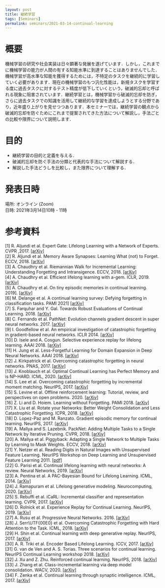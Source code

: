```yaml
---
layout: post
title: 継続学習
tags: [Seminars]
permalink: seminars/2021-03-14-continual-learning
---
```

 
# 概要
機械学習の研究や社会実装は日々顕著な発展を遂げています．しかし，これまでに機械学習の能力が人間の有する知能水準に到達することはありませんでした．機械学習が高水準な知能を獲得するためには，不特定のタスクを継続的に学習していく必要があります．現在の機械学習のもつ汎化性能は，新規タスクを学習する度に過去タスクに対するテスト精度が低下していくという，破滅的忘却と呼ばれる現象に阻害されています．継続学習とは，機械学習から破滅的忘却を防ぎ，さらに過去タスクでの知識を活用して継続的な学習を達成しようとする分野であり，近年盛り上がりを見せつつあります．本セミナーでは，継続学習の観点から破滅的忘却を防ぐためにこれまで提案されてきた方法について解説し，手法ごとの比較や限界について説明します．
 
# 目的
 - 継続学習の目的と定義を与える．
 - 破滅的忘却を防ぐ手法の分類と代表的な手法について解説する．
 - 解説した手法どうしを比較し，また限界について理解する．
 
# 発表日時
場所: オンライン (Zoom) \
日時: 2021年3月14日10時 - 11時
 
# 参考資料
[1] R. Aljundi et al. Expert Gate: Lifelong Learning with a Network of Experts. CVPR ,2017. [[arXiv]](https://arxiv.org/abs/1611.06194) \
[2] R. Aljundi et al. Memory Aware Synapses: Learning What (not) to Forget. ECCV, 2018. [[arXiv]](https://arxiv.org/abs/1711.09601) \
[3] A. Chaudhry et al. Riemannian Walk for Incremental Learning: Understanding Forgetting and Intransigence. ECCV, 2018. [[arXiv]](https://arxiv.org/abs/1801.10112) \
[4] A. Chaudhry et al. Efficient lifelong learning with a-gem. ICLR, 2019. [[arXiv]](https://arxiv.org/abs/1812.00420) \
[5] A. Chaudhry et al. On tiny episodic memories in continual learning. 2019]. [[arXiv]](https://arxiv.org/abs/1902.10486) \
[6] M. Delange et al. A continual learning survey: Defying forgetting in classification tasks. PAMI 2021] [[arXiv]](https://arxiv.org/abs/1909.08383) \
[7] S. Farquhar and Y. Gal. Towards Robust Evaluations of Continual Learning. 2018. [[arXiv]](https://arxiv.org/abs/1805.09733) \
[8] C. Fernando et al. PathNet: Evolution channels gradient descent in super neural networks. 2017. [[arXiv]](https://arxiv.org/abs/1701.08734) \
[9] I. Goodfellow et al. An empirical investigation of catastrophic forgetting in gradient-based neural networks. ICLR 2014. [[arXiv]](https://arxiv.org/abs/1312.6211) \
[10] D. Isele and A. Cosgun. Selective experience replay for lifelong learning. AAAI 2018. [[arXiv]](https://arxiv.org/abs/1802.10269) \
[11] H. Jung et al. Less-Forgetful Learning for Domain Expansion in Deep Neural Networks. AAAI 2018. [[arXiv]](https://arxiv.org/abs/1711.05959) \
[12] J. Kirkpatrick et al. Overcoming catastrophic forgetting in neural networks. PNAS, 2017. [[arXiv]](https://arxiv.org/abs/1612.00796) \
[13] J. Knoblauch et al. Optimal Continual Learning has Perfect Memory and is NP-HARD. ICML, 2020. [[arXiv]](https://arxiv.org/abs/2006.05188) \
[14] S. Lee et al. Overcoming catastrophic forgetting by incremental moment matching. NeurIPS, 2017. [[arXiv]](https://arxiv.org/abs/1703.08475) \
[15] S. Levine et al. Offline reinforcement learning: Tutorial, review, and perspectives on open problems. 2020. [[arXiv]](https://arxiv.org/abs/2005.01643) \
[16] Z. Li and D. Hoiem. Learning without Forgetting. PAMI 2018. [[arXiv]](https://arxiv.org/abs/1606.09282) \
[17] X. Liu et al. Rotate your Networks: Better Weight Consolidation and Less Catastrophic Forgetting. ICPR, 2018. [[arXiv]](https://arxiv.org/abs/1802.02950) \
[18] D. Lopez-Paz and M. Ranzato. Gradient episodic memory for continual learning. NeurIPS, 2017. [[arXiv]](https://arxiv.org/abs/1706.08840) \
[19] A. Mallya and S. Lazebnik. PackNet: Adding Multiple Tasks to a Single Network by Iterative Pruning. CVPR, 2018. [[arXiv]](https://arxiv.org/abs/1711.05769) \
[20] A. Mallya et al. Piggyback: Adapting a Single Network to Multiple Tasks by Learning to Mask Weights. ECCV, 2018. [[arXiv]](https://arxiv.org/abs/1801.06519) \
[21] Y. Netzer et al. Reading Digits in Natural Images with Unsupervised Feature Learning. NeurIPS Workshop on Deep Learning and Unsupervised Feature Learning 2011. [[pdf]](http://ufldl.stanford.edu/housenumbers/nips2011_housenumbers.pdf) \
[22] G. Parisi et al. Continual lifelong learning with neural networks: A review. Neural Networks, 2019. [[arXiv]](https://arxiv.org/abs/1802.07569) \
[23] A. Pentina et al. A PAC-Bayesian Bound for Lifelong Learning. ICML, 2014. [[arXiv]](https://arxiv.org/abs/1311.2838) \
[24] J. Ramapuram et al. Lifelong generative modeling. Neurocomputing, 2020. [[arXiv]](https://arxiv.org/abs/1705.09847) \
[25] S. Rebuffi et al. iCaRL: Incremental classifier and representation learning. CVPR, 2017. [[arXiv]](https://arxiv.org/abs/1611.07725) \
[26] D. Rolnick et al. Experience Replay for Continual Learning. NeurIPS, 2019. [[arXiv]](https://arxiv.org/abs/1811.11682) \
[27] A. Rusu et al. Progressive Neural Networks. 2016. [[arXiv]](https://arxiv.org/abs/1606.04671) \
[28] J. Serr\UTF{00E0} et al. Overcoming Catastrophic Forgetting with Hard Attention to the Task. ICML, 2018. [[arXiv]](https://arxiv.org/abs/1801.01423) \
[29] H. Shin et al. Continual learning with deep generative replay. NeurIPS, 2017. [[arXiv]](https://arxiv.org/abs/1705.08690) \
[30] A. R. Triki et al. Encoder Based Lifelong Learning. ICCV, 2017. [[arXiv]](https://arxiv.org/abs/1704.01920) \
[31] G. van de Ven and A. S. Torias. Three scenarios for continual learning. NeurIPS Continual Learning workshop 2018. [[arXiv]](https://arxiv.org/abs/1904.07734) \
[32] J. Xu and Z. Zhu. Reinforced continual learning. NeurIPS, 2018. [[arXiv]](https://arxiv.org/abs/1805.12369) \
[33] J. Zhang et al. Class-incremental learning via deep model consolidation. WACV, 2020. [[arXiv]](https://arxiv.org/abs/1903.07864) \
[34] F. Zenka et al. Continual learning through synaptic intelligence. ICML, 2017. [[arXiv]](https://arxiv.org/abs/1703.04200)

